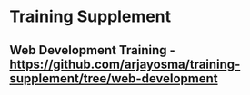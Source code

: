 # Training Supplement

## Web Development Training - https://github.com/arjayosma/training-supplement/tree/web-development

